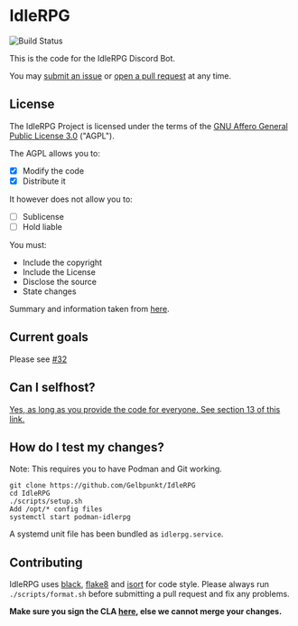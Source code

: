 # IdleRPG

![Build Status](https://api.travis-ci.com/Gelbpunkt/IdleRPG.svg)


This is the code for the IdleRPG Discord Bot.

You may [submit an issue](https://github.com/Gelbpunkt/IdleRPG/issues) or [open a pull request](https://github.com/Gelbpunkt/IdleRPG/pulls) at any time.

## License

The IdleRPG Project is licensed under the terms of the [GNU Affero General Public License 3.0](https://github.com/Gelbpunkt/IdleRPG/blob/v4/LICENSE) ("AGPL").

The AGPL allows you to:
- [x] Modify the code
- [x] Distribute it

It however does not allow you to:
- [ ] Sublicense
- [ ] Hold liable

You must:
- Include the copyright
- Include the License
- Disclose the source
- State changes

Summary and information taken from [here](https://tldrlegal.com/license/gnu-affero-general-public-license-v3-(agpl-3.0)).

## Current goals

Please see [#32](https://github.com/Gelbpunkt/IdleRPG/issues/32)

## Can I selfhost?

[Yes, as long as you provide the code for everyone. See section 13 of this link.](https://www.gnu.org/licenses/agpl-3.0.en.html)

## How do I test my changes?

Note: This requires you to have Podman and Git working.

```
git clone https://github.com/Gelbpunkt/IdleRPG
cd IdleRPG
./scripts/setup.sh
Add /opt/* config files
systemctl start podman-idlerpg
```

A systemd unit file has been bundled as `idlerpg.service`.

## Contributing

IdleRPG uses [black](https://github.com/ambv/black), [flake8](https://github.com/PyCQA/flake8) and [isort](https://github.com/timothycrosley/isort) for code style. Please always run `./scripts/format.sh` before submitting a pull request and fix any problems.

**Make sure you sign the CLA [here](https://cla-assistant.io/Gelbpunkt/IdleRPG), else we cannot merge your changes.**
